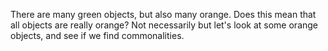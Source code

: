 There are many green objects, but also many orange.
Does this mean that all objects are really orange?
Not necessarily but let's look at some orange objects, and see if we find commonalities.
